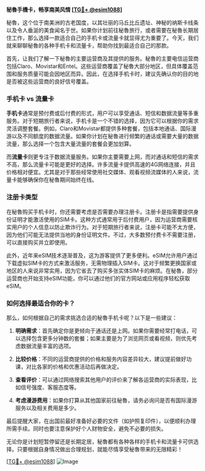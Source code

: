 **秘魯手機卡，畅享南美风情 [[TG💪+ @esim1088](https://t.me/s/esim1088)]**

秘魯，这个位于南美洲的古老国度，以其壮丽的马丘比丘遗址、神秘的纳斯卡线条以及令人垂涎的美食闻名于世。如果你计划前往秘魯旅行，或者需要在秘魯长期居住工作，那么选择一款适合自己的手机卡或流量卡就显得尤为重要了。今天，我们就来聊聊秘魯的各种手机卡和流量卡，帮助你找到最适合自己的那款。

首先，让我们了解一下秘魯的主要运营商及其提供的服务。秘魯的主要电信运营商包括Claro、Movistar和Entel。这些运营商覆盖了秘魯大部分地区，但具体覆盖范围和服务质量可能会因地区而异。因此，在选择手机卡时，建议先确认你的目的地是否被这些运营商的良好信号覆盖。

### **手机卡 vs 流量卡**

**手机卡**通常是预付费或后付费的形式，用户可以享受通话、短信和数据流量等多重服务。对于短期旅行者来说，手机卡是一个不错的选择，因为它可以根据你的需求灵活调整套餐。例如，Claro和Movistar都提供多种套餐，包括本地通话、国际漫游以及不同额度的数据流量。如果你计划在秘魯进行频繁的通话或需要大量的数据流量，那么选择一个包含大量流量的套餐会更加划算。

而**流量卡**则更专注于数据流量服务。如果你主要需要上网，而对通话和短信的需求不高，那么流量卡可能是更好的选择。许多流量卡提供高速的4G网络连接，并且价格相对便宜。尤其是对于那些经常使用社交媒体、观看视频流媒体的人来说，流量卡能够确保你在秘魯期间始终在线。

### **注册卡类型**

在秘魯购买手机卡时，你还需要考虑是否需要办理注册卡。注册卡是指需要提供身份证明才能激活使用的SIM卡。这种方式通常用于后付费用户，因为运营商需要核实用户的个人信息以防止欺诈行为。对于短期旅行者来说，注册卡可能不太方便，因为他们可能无法提供当地的身份证明文件。不过，大多数预付费卡不需要注册，可以直接购买并立即使用。

此外，近年来eSIM技术逐渐普及，这为游客提供了更多便利。eSIM允许用户通过下载虚拟SIM卡的方式来激活服务，无需物理插入SIM卡。这对于频繁更换国家或地区的人来说非常实用，因为它省去了购买多张实体SIM卡的麻烦。在秘魯，部分运营商也开始支持eSIM功能，你可以通过他们的官方网站或应用程序轻松获取eSIM。

### **如何选择最适合你的卡？**

那么，如何根据自己的需求挑选合适的秘魯手机卡呢？以下是一些建议：

1. **明确需求**：首先确定你是更倾向于通话还是上网。如果你需要经常打电话，可以选择包含更多分钟数的套餐；如果主要是为了浏览网页或看视频，则优先考虑数据流量丰富的选项。
   
2. **比较价格**：不同的运营商提供的价格和服务内容差异较大，建议提前做好功课，对比各家的价格和优惠活动后再做决定。

3. **查看评价**：可以通过网络搜索其他用户的评价来了解各运营商的实际表现，比如信号强度、客服态度等。

4. **考虑漫游费用**：如果你打算从其他国家前往秘魯，请务必询问是否有国际漫游服务以及相关费用是多少。

最后提醒大家，在出国前最好准备好必要的文件（如护照复印件），以便顺利办理所需手续。同时也要注意保护好个人财物安全，避免不必要的损失。

无论你是计划短暂停留还是长期定居，秘魯都有各种各样的手机卡和流量卡可供选择。只要根据自身情况做出合理规划，就能尽情享受秘魯带来的无限精彩！

[[TG💪+ @esim1088](https://t.me/s/esim1088)] 
![Image](https://i.postimg.cc/4NQfJmqS/Snipaste-2025-05-13-00-14-12.png)
